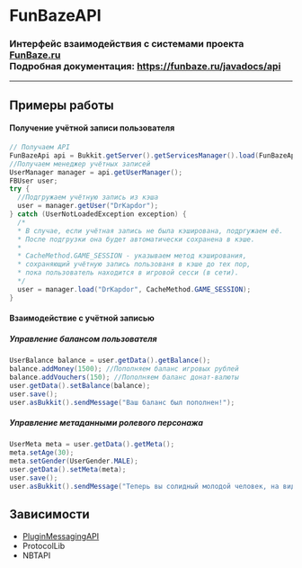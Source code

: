 # FunBazeAPI 
### Интерфейс взаимодействия с системами проекта **[FunBaze.ru](https://funbaze.ru/)**<br>Подробная документация: https://funbaze.ru/javadocs/api
-----------------------------------
## Примеры работы
#### Получение учётной записи пользователя
```java
// Получаем API
FunBazeApi api = Bukkit.getServer().getServicesManager().load(FunBazeApi.class);
//Получаем менеджер учётных записей
UserManager manager = api.getUserManager();
FBUser user;
try {
  //Подгружаем учётную запись из кэша
  user = manager.getUser("DrKapdor");
} catch (UserNotLoadedException exception) {
  /*
  * В случае, если учётная запись не была кэширована, подргужаем её.
  * После подгрузки она будет автоматически сохранена в кэше.
  *
  * CacheMethod.GAME_SESSION - указываем метод кэширования,
  * сохраняющий учётную запись пользованя в кэше до тех пор,
  * пока пользователь находится в игровой сесси (в сети).
  */
  user = manager.load("DrKapdor", CacheMethod.GAME_SESSION);
}
```
#### Взаимодействие с учётной записью
##### Управление балансом пользователя
```java
UserBalance balance = user.getData().getBalance();
balance.addMoney(1500); //Пополняем баланс игровых рублей
balance.addVouchers(150); //Пополняем баланс донат-валюты
user.getData().setBalance(balance);
user.save();
user.asBukkit().sendMessage("Ваш баланс был пополнен!");
```
##### Управление метаданными ролевого персонажа
```java
UserMeta meta = user.getData().getMeta();
meta.setAge(30);
meta.setGender(UserGender.MALE);
user.getData().setMeta(meta);
user.save();
user.asBukkit().sendMessage("Теперь вы солидный молодой человек, на вид лет тридцати!");
```
## Зависимости
* [PluginMessagingAPI](https://drive.google.com/u/0/uc?id=1hnaEhO6qr6qlRdx4GLRPVbhBtwPBMjuf&export=download)
* ProtocolLib
* NBTAPI
